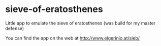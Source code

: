 # sieve-of-eratosthenes

Little app to emulate the sieve of eratosthenes (was build for my master defense)

You can find the app on the web at http://www.elgerinio.at/sieb/
